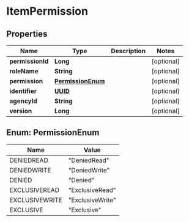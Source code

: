 
# ItemPermission

## Properties
Name | Type | Description | Notes
------------ | ------------- | ------------- | -------------
**permissionId** | **Long** |  |  [optional]
**roleName** | **String** |  |  [optional]
**permission** | [**PermissionEnum**](#PermissionEnum) |  |  [optional]
**identifier** | [**UUID**](UUID.md) |  |  [optional]
**agencyId** | **String** |  |  [optional]
**version** | **Long** |  |  [optional]


<a name="PermissionEnum"></a>
## Enum: PermissionEnum
Name | Value
---- | -----
DENIEDREAD | &quot;DeniedRead&quot;
DENIEDWRITE | &quot;DeniedWrite&quot;
DENIED | &quot;Denied&quot;
EXCLUSIVEREAD | &quot;ExclusiveRead&quot;
EXCLUSIVEWRITE | &quot;ExclusiveWrite&quot;
EXCLUSIVE | &quot;Exclusive&quot;



